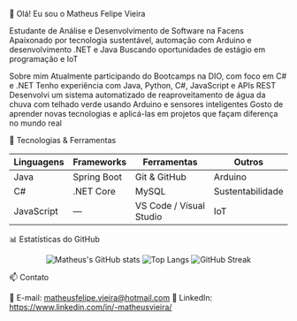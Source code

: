 👋 Olá! Eu sou o Matheus Felipe Vieira

Estudante de Análise e Desenvolvimento de Software na Facens
Apaixonado por tecnologia sustentável, automação com Arduino e desenvolvimento .NET e Java
Buscando oportunidades de estágio em programação e IoT

Sobre mim
Atualmente participando do Bootcamps na DIO, com foco em C# e .NET
Tenho experiência com Java, Python, C#, JavaScript e APIs REST
Desenvolvi um sistema automatizado de reaproveitamento de água da chuva com telhado verde usando Arduino e sensores inteligentes
Gosto de aprender novas tecnologias e aplicá-las em projetos que façam diferença no mundo real

🧰 Tecnologias & Ferramentas

<div align="center">

| **Linguagens** | **Frameworks** | **Ferramentas** | **Outros** |
|----------------|----------------|-----------------|-------------|
| Java  | Spring Boot  | Git & GitHub  | Arduino  |
| C#  | .NET Core  | MySQL  | Sustentabilidade  |
| JavaScript  | — | VS Code / Visual Studio  | IoT  |

</div>

📊 Estatísticas do GitHub
<div align="center">

![Matheus's GitHub stats](https://github-readme-stats.vercel.app/api?username=Matheusmizu&show_icons=true&theme=github_dark)
![Top Langs](https://github-readme-stats.vercel.app/api/top-langs/?username=Matheusmizu&layout=compact&theme=github_dark)
![GitHub Streak](https://streak-stats.demolab.com?user=Matheusmizu&theme=github-dark)

</div>
📫 Contato

📧 E-mail: matheusfelipe.vieira@hotmail.com
💼 LinkedIn: https://www.linkedin.com/in/-matheusvieira/
